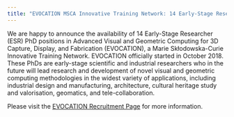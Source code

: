 ```yaml
---
title: "EVOCATION MSCA Innovative Training Network: 14 Early-Stage Researcher (ESR) Fellowships – 3-year PhD Positions"
---
```


We are happy to announce the availability of 14 Early-Stage Researcher (ESR) PhD positions in Advanced Visual and Geometric Computing for 3D Capture, Display, and Fabrication (EVOCATION), a Marie Skłodowska-Curie Innovative Training Network. EVOCATION officially started in October 2018. These PhDs are early-stage scientific and industrial researchers who in the future will lead research and development of novel visual and geometric computing methodologies in the widest variety of applications, including industrial design and manufacturing, architecture, cultural heritage study and valorisation, geomatics, and tele-collaboration.

Please visit the [EVOCATION Recruitment Page](/recruitment/) for more information. 
